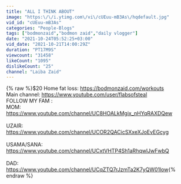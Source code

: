 ```yaml
---
title: "ALL I THINK ABOUT"
image: "https:\/\/i.ytimg.com\/vi\/cUEuu-mB3As\/hqdefault.jpg"
vid_id: "cUEuu-mB3As"
categories: "People-Blogs"
tags: ["bodmonzaid","bodmon zaid","daily vlogger"]
date: "2021-10-24T05:52:25+03:00"
vid_date: "2021-10-21T14:00:29Z"
duration: "PT17M9S"
viewcount: "31458"
likeCount: "1095"
dislikeCount: "25"
channel: "Laiba Zaid"
---
```

{% raw %}$20 Home fat loss: <a rel="nofollow" target="blank" href="https://bodmonzaid.com/workouts">https://bodmonzaid.com/workouts</a><br />Main channel: <a rel="nofollow" target="blank" href="https://www.youtube.com/user/flabsofsteal">https://www.youtube.com/user/flabsofsteal</a><br />FOLLOW MY FAM : <br />MOM: <br /><a rel="nofollow" target="blank" href="https://www.youtube.com/channel/UC8HOALkMgix_nHYqRAXDQew">https://www.youtube.com/channel/UC8HOALkMgix_nHYqRAXDQew</a><br /><br />UZAIR: <br /><a rel="nofollow" target="blank" href="https://www.youtube.com/channel/UCOR2QACicSXxeXJoEvEGcyg">https://www.youtube.com/channel/UCOR2QACicSXxeXJoEvEGcyg</a><br /><br />USAMA/SANA:<br /><a rel="nofollow" target="blank" href="https://www.youtube.com/channel/UCxtVHTP4Sh1aRhqwlJwFwbQ">https://www.youtube.com/channel/UCxtVHTP4Sh1aRhqwlJwFwbQ</a><br /><br />DAD:<br /><a rel="nofollow" target="blank" href="https://www.youtube.com/channel/UCqZTQ7rJzmTa2K7yQW01low">https://www.youtube.com/channel/UCqZTQ7rJzmTa2K7yQW01low</a>{% endraw %}
